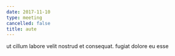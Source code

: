 ```yaml
---
date: 2017-11-10
type: meeting
cancelled: false
title: aute
---
```

ut cillum labore velit nostrud et consequat. fugiat dolore eu esse